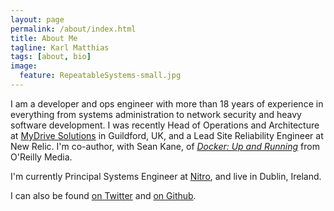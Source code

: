 ```yaml
---
layout: page
permalink: /about/index.html
title: About Me
tagline: Karl Matthias
tags: [about, bio]
image:
  feature: RepeatableSystems-small.jpg
---
```


I am a developer and ops engineer with more than 18 years of experience in
everything from systems administration to network security and heavy software
development. I was recently Head of Operations and Architecture at [MyDrive
Solutions](http://mydrivesolutions.com/) in Guildford, UK, and a Lead Site
Reliability Engineer at New Relic. I'm co-author, with Sean Kane, of
*[Docker: Up and Running](http://shop.oreilly.com/product/0636920036142.do)*
from O'Reilly Media.

I'm currently Principal Systems Engineer at [Nitro](http://gonitro.com),
and live in Dublin, Ireland.

I can also be found [on Twitter](https://twitter.com/#!/relistan) and [on Github](https://github.com/relistan/).
